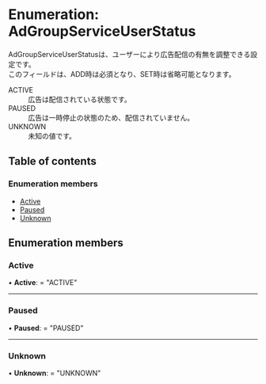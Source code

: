 # Enumeration: AdGroupServiceUserStatus


<div lang=\"ja\">AdGroupServiceUserStatusは、ユーザーにより広告配信の有無を調整できる設定です。<br> このフィールドは、ADD時は必須となり、SET時は省略可能となります。</div>  <dl class=term>   <dt class=\"term__item\">ACTIVE</dt>   <dd class=\"term__desc\"><span lang=\"ja\">広告は配信されている状態です。</span></dd>   <dt class=\"term__item\">PAUSED</dt>   <dd class=\"term__desc\"><span lang=\"ja\">広告は一時停止の状態のため、配信されていません。</span></dd>   <dt class=\"term__item\">UNKNOWN</dt>   <dd class=\"term__desc\"><span lang=\"ja\">未知の値です。</span></dd> </dl>

## Table of contents

### Enumeration members

- [Active](adgroupserviceuserstatus.md#active)
- [Paused](adgroupserviceuserstatus.md#paused)
- [Unknown](adgroupserviceuserstatus.md#unknown)

## Enumeration members

### Active

• **Active**: = "ACTIVE"

___

### Paused

• **Paused**: = "PAUSED"

___

### Unknown

• **Unknown**: = "UNKNOWN"
